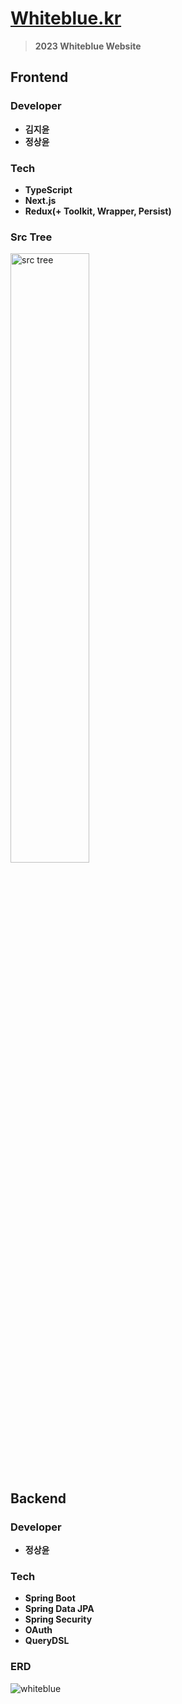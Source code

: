 # [Whiteblue.kr](http://whiteblue.kr)
> **2023 Whiteblue Website**

## Frontend
### Developer
* **김지윤**
* **정상윤**

### Tech
* **TypeScript**
* **Next.js**
* **Redux(+ Toolkit, Wrapper, Persist)**

### Src Tree
<img width="50%" alt="src tree" src="https://user-images.githubusercontent.com/64190056/215238941-d0c0f512-af97-4f3b-9086-b97d53f6be75.png">

## Backend
### Developer
* **정상윤**

### Tech
* **Spring Boot**
* **Spring Data JPA**
* **Spring Security**
* **OAuth**
* **QueryDSL**

### ERD
![whiteblue](https://user-images.githubusercontent.com/82157140/211191362-53627cd9-1b39-4b6b-a369-f91bc6d170ec.png)
